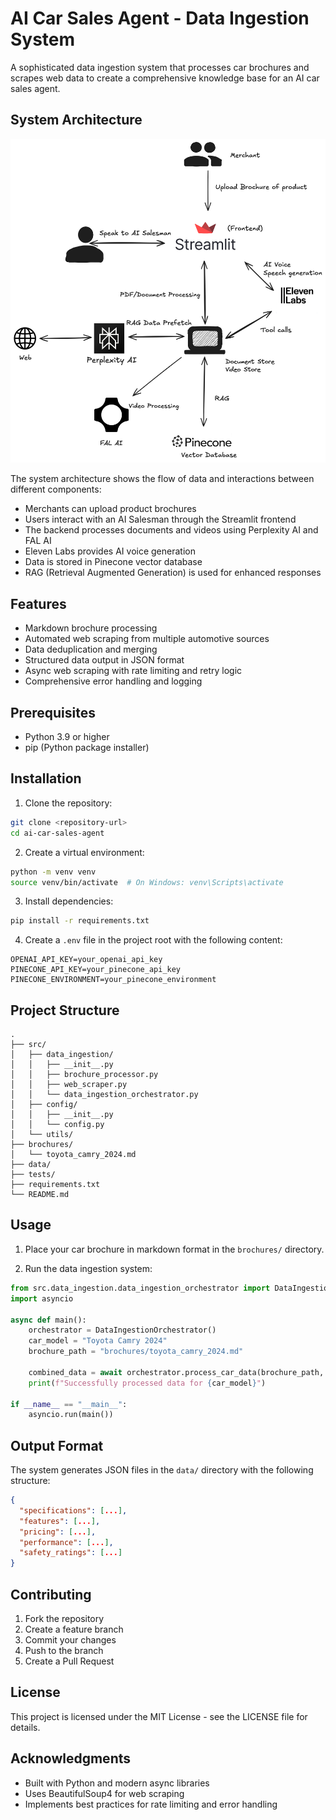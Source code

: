 # AI Car Sales Agent - Data Ingestion System

A sophisticated data ingestion system that processes car brochures and scrapes web data to create a comprehensive knowledge base for an AI car sales agent.

## System Architecture

![Sales Agent Architecture](sales.png)

The system architecture shows the flow of data and interactions between different components:
- Merchants can upload product brochures
- Users interact with an AI Salesman through the Streamlit frontend
- The backend processes documents and videos using Perplexity AI and FAL AI
- Eleven Labs provides AI voice generation
- Data is stored in Pinecone vector database
- RAG (Retrieval Augmented Generation) is used for enhanced responses

## Features

- Markdown brochure processing
- Automated web scraping from multiple automotive sources
- Data deduplication and merging
- Structured data output in JSON format
- Async web scraping with rate limiting and retry logic
- Comprehensive error handling and logging

## Prerequisites

- Python 3.9 or higher
- pip (Python package installer)

## Installation

1. Clone the repository:
```bash
git clone <repository-url>
cd ai-car-sales-agent
```

2. Create a virtual environment:
```bash
python -m venv venv
source venv/bin/activate  # On Windows: venv\Scripts\activate
```

3. Install dependencies:
```bash
pip install -r requirements.txt
```

4. Create a `.env` file in the project root with the following content:
```env
OPENAI_API_KEY=your_openai_api_key
PINECONE_API_KEY=your_pinecone_api_key
PINECONE_ENVIRONMENT=your_pinecone_environment
```

## Project Structure

```
.
├── src/
│   ├── data_ingestion/
│   │   ├── __init__.py
│   │   ├── brochure_processor.py
│   │   ├── web_scraper.py
│   │   └── data_ingestion_orchestrator.py
│   ├── config/
│   │   ├── __init__.py
│   │   └── config.py
│   └── utils/
├── brochures/
│   └── toyota_camry_2024.md
├── data/
├── tests/
├── requirements.txt
└── README.md
```

## Usage

1. Place your car brochure in markdown format in the `brochures/` directory.

2. Run the data ingestion system:
```python
from src.data_ingestion.data_ingestion_orchestrator import DataIngestionOrchestrator
import asyncio

async def main():
    orchestrator = DataIngestionOrchestrator()
    car_model = "Toyota Camry 2024"
    brochure_path = "brochures/toyota_camry_2024.md"
    
    combined_data = await orchestrator.process_car_data(brochure_path, car_model)
    print(f"Successfully processed data for {car_model}")

if __name__ == "__main__":
    asyncio.run(main())
```

## Output Format

The system generates JSON files in the `data/` directory with the following structure:

```json
{
  "specifications": [...],
  "features": [...],
  "pricing": [...],
  "performance": [...],
  "safety_ratings": [...]
}
```

## Contributing

1. Fork the repository
2. Create a feature branch
3. Commit your changes
4. Push to the branch
5. Create a Pull Request

## License

This project is licensed under the MIT License - see the LICENSE file for details.

## Acknowledgments

- Built with Python and modern async libraries
- Uses BeautifulSoup4 for web scraping
- Implements best practices for rate limiting and error handling 
